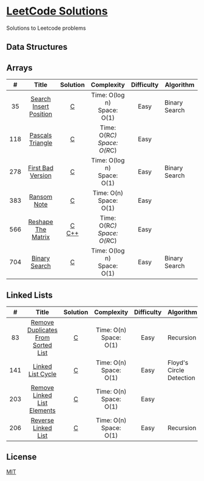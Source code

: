 # [LeetCode Solutions](https://leetcode.com/)
Solutions to Leetcode problems

## Data Structures

## Arrays
|   #   |                                Title                                |                                         Solution                                        |   Complexity   | Difficulty | Algorithm |
|:-----:|:-------------------------------------------------------------------:|:---------------------------------------------------------------------------------------:|:--------------:|:----------:|------|
|  35  | [Search Insert Position](https://leetcode.com/problems/search-insert-position/) | [C](https://github.com/redefiningcuriosity/leetcode/blob/main/C/35_search_insert_position.c) | Time: O(log n)<br />Space: O(1) |    Easy    |  Binary Search   |
|  118  | [Pascals Triangle](https://leetcode.com/problems/pascals-triangle/) | [C](https://github.com/redefiningcuriosity/leetcode/blob/main/C/118_Pascals_triangle.c) | Time: O(R*C)<br />Space: O(R*C) |    Easy    |      |
|  278  | [First Bad Version](https://leetcode.com/problems/first-bad-version/) | [C](https://github.com/redefiningcuriosity/leetcode/blob/main/C/278_first_bad_version.c) | Time: O(log n)<br />Space: O(1) |    Easy    |   Binary Search   |
|  383  | [Ransom Note](https://leetcode.com/problems/ransom-note/) | [C](https://github.com/redefiningcuriosity/leetcode/blob/main/C/383_ransom_note.c) | Time: O(n)<br />Space: O(1) |    Easy    |     |
|  566  | [Reshape The Matrix](https://leetcode.com/problems/reshape-the-matrix/) | [C](https://github.com/redefiningcuriosity/leetcode/blob/main/C/566_reshape_the_matrix.c)<br />[C++](https://github.com/redefiningcuriosity/leetcode/blob/main/C++/566_reshape_the_matrix.cpp) | Time: O(R*C)<br />Space: O(R*C) |    Easy    |      |
|  704  | [Binary Search](https://leetcode.com/problems/binary-search/) | [C](https://github.com/redefiningcuriosity/leetcode/blob/main/C/704_binary_search.c) | Time: O(log n)<br />Space: O(1) |    Easy    |   Binary Search   |


## Linked Lists
|   #   |                                Title                                |                                         Solution                                        |   Complexity   | Difficulty | Algorithm |
|:-----:|:-------------------------------------------------------------------:|:---------------------------------------------------------------------------------------:|:--------------:|:----------:|------|
|  83  | [Remove Duplicates From Sorted List](https://leetcode.com/problems/remove-duplicates-from-sorted-list/) | [C](https://github.com/redefiningcuriosity/leetcode/blob/main/C/83_remove_duplicates_from_sorted_list.c) | Time: O(n)<br />Space: O(1) |    Easy    |  Recursion   |
|  141  | [Linked List Cycle](https://leetcode.com/problems/linked-list-cycle/) | [C](https://github.com/redefiningcuriosity/leetcode/blob/main/C/141_linked_list_cycle.c) | Time: O(n)<br />Space: O(1) |    Easy    |  Floyd's Circle Detection   |
|  203  | [Remove Linked List Elements](https://leetcode.com/problems/remove-linked-list-elements/) | [C](https://github.com/redefiningcuriosity/leetcode/blob/main/C/203_remove_linked_list_elements.c) | Time: O(n)<br />Space: O(1) |    Easy    |     |
|  206  | [Reverse Linked List](https://leetcode.com/problems/reverse-linked-list/) | [C](https://github.com/redefiningcuriosity/leetcode/blob/main/C/206_reverse_linked_list.c) | Time: O(n)<br />Space: O(1) |    Easy    |  Recursion   |

## License
[MIT](https://choosealicense.com/licenses/mit/)
